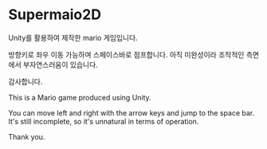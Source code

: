 # Supermaio2D

Unity를 활용하여 제작한 mario 게임입니다.

방향키로 좌우 이동 가능하며 스페이스바로 점프합니다. 아직 미완성이라 조작적인 측면에서 부자연스러움이 있습니다.

감사합니다.

This is a Mario game produced using Unity.

You can move left and right with the arrow keys and jump to the space bar. It's still incomplete, so it's unnatural in terms of operation.

Thank you.
